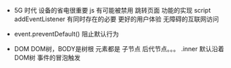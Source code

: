- 5G 时代 设备的省电很重要 js 有可能被禁用
    <a href="/login"></a> 跳转页面 功能的实现
    script addEventListener 有同时存在的必要 更好的用户体验
    无障碍的互联网访问

- event.preventDefault() 阻止默认行为

- DOM DOM树，BODY是树根 元素都是 子节点 后代节点。。。
    .inner 默认沿着DOM树 事件的冒泡触发